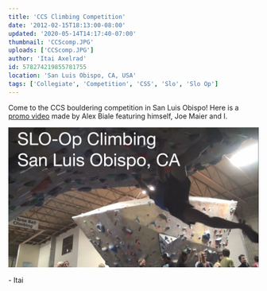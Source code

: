 ```yaml
---
title: 'CCS Climbing Competition'
date: '2012-02-15T18:13:00-08:00'
updated: '2020-05-14T14:17:40-07:00'
thumbnail: 'CCScomp.JPG'
uploads: ['CCScomp.JPG']
author: 'Itai Axelrad'
id: 578274219855781755
location: 'San Luis Obispo, CA, USA'
tags: ['Collegiate', 'Competition', 'CSS', 'Slo', 'Slo Op']
---
```

Come to the CCS bouldering competition in San Luis Obispo! Here is a [promo video](http://vimeo.com/36815638) made by Alex Biale featuring himself, Joe Maier and I.

![Cut Loose](uploads/CCScomp.JPG)

\- Itai
